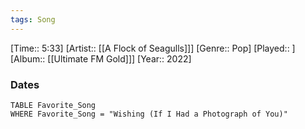 ```yaml
---
tags: Song  
---
```

[Time:: 5:33]
[Artist:: [[A Flock of Seagulls]]]
[Genre:: Pop]
[Played:: ]
[Album:: [[Ultimate FM Gold]]]
[Year:: 2022]
### Dates
````dataview
TABLE Favorite_Song
WHERE Favorite_Song = "Wishing (If I Had a Photograph of You)"
````